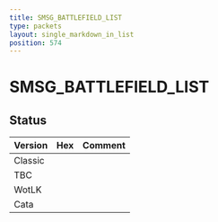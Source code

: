 ```yaml
---
title: SMSG_BATTLEFIELD_LIST
type: packets
layout: single_markdown_in_list
position: 574
---
```


# SMSG_BATTLEFIELD_LIST

## Status

Version | Hex | Comment
---------- | ---------- | ---------- 
Classic |  |  
TBC |  |  
WotLK |  |  
Cata |  |  
